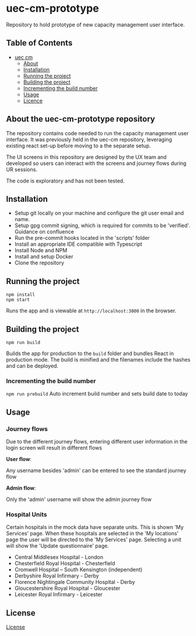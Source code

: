# uec-cm-prototype

Repository to hold prototype of new capacity management user interface.

## Table of Contents

- [uec cm](#uec-cm-prototype)
  - [About](#about-the-uec-cm-prototype-repository)
  - [Installation](#installation)
  - [Running the project](#running-the-project)
  - [Building the project](#building-the-project)
  - [Incrementing the build number](#incrementing-the-build-number)
  - [Usage](#usage)
  - [Licence](#license)

## About the uec-cm-prototype repository

The repository contains code needed to run the capacity management user interface. It was previously held in the uec-cm repository, leveraging existing react set-up before moving to a the separate setup.

The UI screens in this repository are designed by the UX team and developed so users can interact with the screens and journey flows during UR sessions.

The code is exploratory and has not been tested.

## Installation

- Setup git locally on your machine and configure the git user email and name.
- Setup gpg commit signing, which is required for commits to be 'verified'. Guidance on confluence
- Run the pre-commit hooks located in the 'scripts' folder
- Install an appropriate IDE compatible with Typescript
- Install Node and NPM
- Install and setup Docker
- Clone the repository

## Running the project

```shell
npm install
npm start
```

Runs the app and is viewable at `http://localhost:3000` in the browser.

## Building the project

`npm run build`

Builds the app for production to the `build` folder and bundles React in production mode.
The build is minified and the filenames include the hashes and can be deployed.

### Incrementing the build number

`npm run prebuild`
Auto increment build number and sets build date to today

## Usage

### Journey flows

Due to the different journey flows, entering different user information in the login screen will result in different flows

**User flow**:

Any username besides 'admin' can be entered to see the standard journey flow

**Admin flow**:

Only the 'admin' username will show the admin journey flow

### Hospital Units

Certain hospitals in the mock data have separate units. This is shown 'My Services' page. When these hospitals are selected in the 'My locations' page the user will be directed to the 'My Services' page. Selecting a unit will show the 'Update questionnaire' page.

- Central Middlesex Hospital - London
- Chesterfield Royal Hospital - Chesterfield
- Cromwell Hospital – South Kensington (independent)
- Derbyshire Royal Infirmary - Derby
- Florence Nightingale Community Hospital - Derby
- Gloucestershire Royal Hospital - Gloucester
- Leicester Royal Infirmary - Leicester

## License

[License](LICENSE)
